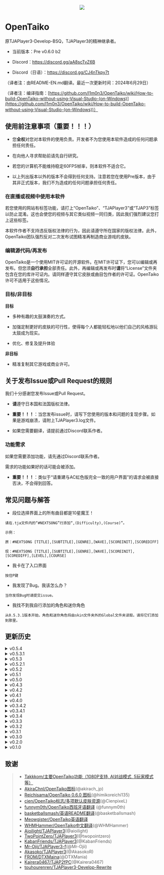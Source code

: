 <p align="center">
  <img src="https://user-images.githubusercontent.com/58159635/140600257-f712fc48-d09a-4a5e-a78d-e7c65ca19b80.png">
</p>

# OpenTaiko

原TJAPlayer3-Develop-BSQ，TJAPlayer3的精神继承者。

- 当前版本：Pre v0.6.0 b2

- Discord：https://discord.gg/aA8scTvZ6B

- Discord（日语）：https://discord.gg/CJ4nTkpy7t

（译者注：由README-EN.md翻译。最近一次更新时间：2024年6月29日）

（译者注：编译指南：[https://github.com/l1m0n3/OpenTaiko/wiki/How-to-build-OpenTaiko-without-using-Visual-Studio-(on-Windows)](https://github.com/l1m0n3/OpenTaiko/wiki/How-to-build-OpenTaiko-without-using-Visual-Studio-(on-Windows))）

## 使用前注意事项（重要！！！）

- 您**全权**对您对本软件的使用负责。开发者不为您使用本软件造成的任何问题承担任何责任。

- 在向他人寻求帮助前请先自行研究。

- 若您的计算机不能维持稳定60FPS帧率，则本软件不适合它。

- 以上列出版本以外的版本不会得到任何支持。注意若您在使用Pre版本，由于其非正式版本，我们不为造成的任何问题承担任何责任。

### 在直播或视频中使用本软件

若您使用的网站有标签功能，请打上“OpenTaiko”、“TJAPlayer3”或“TJAP3”标签以防止混淆。这也会使您的视频与其它类似视频一同归类，因此我们强烈建议您打上这些标签。

本软件作者不支持违反版权法律的行为，因此请遵守所在国家的版权法律。此外，OpenTaiko团队强烈反对二次发布试图精准再制造商业游戏的皮肤。

### 编辑源代码/再发布

OpenTaiko是一个使用MIT许可证的开源软件。在MIT许可证下，您可以编辑或再发布。但您须**自行承担**全部责任。此外，再编辑或再发布时**请**将“License”文件夹包含在您的库许可证内。请同样遵守其它皮肤或曲目包作者的许可证。OpenTaiko许可不适用于这些情况。

### 目标/非目标

**目标**

- 多种有趣的太鼓演奏的方式。

- 加强定制更好的皮肤的可行性，使得每个人都能轻松地以他们自己的风格游玩太鼓成为现实。

- 优化、修复及提升体验

**非目标**

- 精准复制其它游戏或商业许可。

## 关于发布Issue或Pull Request的规则

我们十分感谢您发布Issue或Pull Request。

- **请**遵守日本国和法国版权法律。

- **重要！！！**：当您发布issue时，请写下您使用的版本和问题的复现步骤。如果是游戏崩溃，请附上TJAPlayer3.log文件。

- 如果您需要翻译，请提前通过Discord联系作者。

### 功能需求

如果您需要添加功能，请先通过Discord联系作者。

需求的功能如果好的话可能会被添加。

- **重要！！！**：类似于“请重建与AC虹色版完全一致的用户界面”的请求会被直接否决，不会得到回答。

## 常见问题与解答

- 段位选择界面上的所有曲目都是10星魔王！

```
请在.tja文件内的“#NEXTSONG”行添加“,(Difficulty),(Course)”。

示例：

原：#NEXTSONG [TITLE],[SUBTITLE],[GENRE],[WAVE],[SCOREINIT],[SCOREDIFF]

现：#NEXTSONG [TITLE],[SUBTITLE],[GENRE],[WAVE],[SCOREINIT],[SCOREDIFF],[LEVEL],[COURSE]
```

- 我卡在了入口界面

```
按住P键
```

- 我发现了Bug。我该怎么办？

```
当你发现Bug时请提交issue。
```

- 我找不到我自行添加的角色和迷你角色

```
从0.5.3.1版本开始，角色和迷你角色将由skin文件夹外的Global文件夹读取。请将它们添加到那里。
```

## 更新历史

<details>
	<summary>v0.5.4</summary>

	- 修复了多个问题

	- 可以在线下载谱面

	- 支持角色和迷你角色各自的声音

	- 支持在游戏中更换音色

	- 选曲界面新增随机选曲选项

	- 新增康加鼓模式

	- 支持PREIMAGE元数据

	- 更改演奏模式及其图标

	- 新增紫音符（G）、炸弹音符（C），修复牵手音符（A、B）和隐藏音符（F）

</details>

<details>
	<summary>v0.5.3.1</summary>

	- 修复了多个问题

	- 全局化角色和迷你角色

	- 永久性的“最近演奏的曲目”文件夹

	- 简单/普通难度计时区

	- 主菜单及结果画面上的角色

	- 增加按难度搜索曲目

</details>

<details>
	<summary>v0.5.3</summary>

	- 修复了多个Bug

	- 段位结果界面的第一个版本

	- 段位扑面支持任意数量的曲目

	- 对2P Side的支持

	- 重大2P更新（请在Discord中查看更多信息）

	- 现可在演奏模式的选曲界面选择段位谱面

	- 添加了弹出框

	- 第一次【可解锁内容】更新

	- 添加了最爱曲目文件夹

	- 添加了数据库文件（角色与迷你角色的名称及作者名称）

	- 中文支持（WHMHammer）

	- 移除了SlimDX依赖（Mr Ojii）

	- 添加了简单风格皮肤（由cien制作）

	- 自动为每首歌生成唯一标识符

	- 修复了Discord RPC

	- 修复了几个配置文件问题（l1m0n3）

</details>

<details>
	<summary>v0.5.2.1</summary>

	- 修复了多个Bug

	- 在自动模式之外添加了多个AI级别

	- 添加了全局偏移量设置

	- 将自动滚奏替换为了滚奏速度

</details>

<details>
	<summary>v0.5.2</summary>

	- 太鼓部屋功能

	- 自定义名片和角色功能

	- 使金币可获得

	- 使段位称号可解锁

	- 增加多步贴图

	- 增加西班牙语翻译 (由funnym0th制作)

	- 增加“随机选项”

	- UX/UI改善

	- 加速歌曲加载

	- 修复有谱面分歧的谱面

</details>

<details>
	<summary>v0.5.1</summary>

	- 在段位道场中增加动画

	- 增加游戏退出界面和图标

	- 修复问题

	- 多语言支持

	- UI改善

	- 选曲界面增加其他多种样式

</details>

<details>
	<summary>v0.5.0</summary>

	- 太鼓Tower功能 (Background+Result screen backbone)

	- Tower谱面增加“TOWERTYPE”（用以在Tower难度中使用多种皮肤）

	- 段位道场增加准确率考核目标

	- box.def中增加“#BOXCOLOR”、“#BOXTYPE”、“#BGCOLOR”、“#BGTYPE”和“#BOXCHARA”

</details>

<details>
	<summary>v0.4.3</summary>

	- 增加太鼓Tower（游玩）

</details>

<details>
	<summary>v0.4.2</summary>

	- 修复选曲界面的多个问题及崩溃

	- 修复Tower难度崩溃，但未引入太鼓Tower菜单、LIFE管理和结算界面

</details>

<details>
	<summary>v0.4.1</summary>

	- 修复选曲界面的多个问题及崩溃

</details>

<details>
	<summary>v0.4.0</summary>

	- 引入EXAM5、6、7

	- 修复EXAM和数字间有空格导致的崩溃问题

	- 段位道场模块使用更好的代码结构

</details>

<details>
	<summary>v0.3.4.2</summary>

	- 段位道场选择界面中增加迷你角色

</details>

<details>
	<summary>v0.3.4.1</summary>

	- 修复人群动作速度的问题

</details>

<details>
	<summary>v0.3.4</summary>

	- 保存段位道场结果

	- 段位道场选择界面中增加成就展示板

</details>

<details>
	<summary>v0.3.3</summary>

	- 修复段位道场计量槽显示的问题

	- 为段位道场结算画面增加底板

</details>

<details>
	<summary>v0.3.2</summary>

	- 修复结果保存多次的问题

</details>

<details>
	<summary>v0.3.1</summary>

	- 修复P2得分排名不显示的问题

</details>

<details>
	<summary>v0.3.0</summary>

	- 在菜单显示迷你角色

	- 在Nameplate.json文件中，玩家可以分别选择各自的迷你角色

</details>

<details>
	<summary>v0.2.0</summary>

	- 修复选曲界面问题

	- 修复主菜单问题

</details>

<details>
	<summary>v0.1.0</summary>

	- 结算界面动画

</details>

## 致谢

> * [Takkkom/主要OpenTaiko功能（1080P支持, AI对战模式, 5玩家模式等）](https://github.com/Takkkom)
> * [AkiraChnl/OpenTaiko图标](https://github.com/AkiraChnl)(@akirach_jp)
> * [Reichisama/OpenTaiko 0.6.0 图标](https://twitter.com/himikoreichi135)(@himikoreichi135)
> * [cien/OpenTaiko标志/多项默认皮肤资源](https://twitter.com/CienpixeL)(@CienpixeL)
> * [funnym0th/OpenTaiko西班牙语翻译](https://github.com/funnym0th) (@funnym0th)
> * [basketballsmash/英语README翻译](https://twitter.com/basketballsmash)(@basketballsmash)
> * [Meowgister/OpenTaiko英语翻译](https://www.youtube.com/channel/UCDi5puZaJLMUA6OgIAb7rmQ)
> * [WHMHammer/OpenTaiko中文翻译](https://github.com/whmhammer)(@WHMHammer)
> * [Aioilight/TJAPlayer3](https://github.com/aioilight/TJAPlayer3)(@aioilight)
> * [TwoPointZero/TJAPlayer3](https://github.com/twopointzero/TJAPlayer3)(@twopointzero)
> * [KabanFriends/TJAPlayer3](https://github.com/KabanFriends/TJAPlayer3/tree/features)(@KabanFriends)
> * [Mr-Ojii/TJAPlayer3-f](https://github.com/Mr-Ojii/TJAPlayer3-f)(@Mr-Ojii)
> * [Akasoko/TJAPlayer3](https://github.com/Akasoko-Master/TJAPlayer3)(@AkasokoR)
> * [FROM/DTXMaina](https://github.com/DTXMania)(@DTXMania)
> * [Kairera0467/TJAP2fPC](https://github.com/kairera0467/TJAP2fPC)(@Kairera0467)
> * [touhourenren/TJAPlayer3-Develop-Rewrite](https://github.com/touhourenren)
